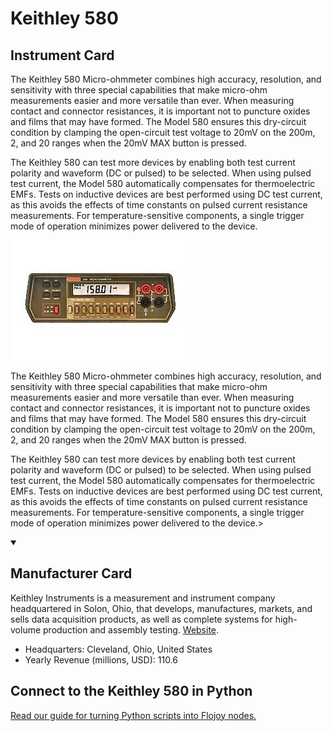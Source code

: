 
# Keithley 580

## Instrument Card

<div className="flex">

<div>

The Keithley 580 Micro-ohmmeter combines high accuracy, resolution, and sensitivity with three special capabilities that make micro-ohm measurements easier and more versatile than ever. When measuring contact and connector resistances, it is important not to puncture oxides and films that may have formed. The Model 580 ensures this dry-circuit condition by clamping the open-circuit test voltage to 20mV on the 200m, 2, and 20 ranges when the 20mV MAX button is pressed.

The Keithley 580 can test more devices by enabling both test current polarity and waveform (DC or pulsed) to be selected. When using pulsed test current, the Model 580 automatically compensates for thermoelectric EMFs. Tests on inductive devices are best performed using DC test current, as this avoids the effects of time constants on pulsed current resistance measurements. For temperature-sensitive components, a single trigger mode of operation minimizes power delivered to the device.

</div>

![](./Keithley-580.jpg)

</div>

The Keithley 580 Micro-ohmmeter combines high accuracy, resolution, and sensitivity with three special capabilities that make micro-ohm measurements easier and more versatile than ever. When measuring contact and connector resistances, it is important not to puncture oxides and films that may have formed. The Model 580 ensures this dry-circuit condition by clamping the open-circuit test voltage to 20mV on the 200m, 2, and 20 ranges when the 20mV MAX button is pressed.

The Keithley 580 can test more devices by enabling both test current polarity and waveform (DC or pulsed) to be selected. When using pulsed test current, the Model 580 automatically compensates for thermoelectric EMFs. Tests on inductive devices are best performed using DC test current, as this avoids the effects of time constants on pulsed current resistance measurements. For temperature-sensitive components, a single trigger mode of operation minimizes power delivered to the device.>

<details open>
<summary><h2>Manufacturer Card</h2></summary>

Keithley Instruments is a measurement and instrument company headquartered in Solon, Ohio, that develops, manufactures, markets, and sells data acquisition products, as well as complete systems for high-volume production and assembly testing. <a href="https://www.tek.com/en">Website</a>.

<ul>
  <li>Headquarters: Cleveland, Ohio, United States</li>
  <li>Yearly Revenue (millions, USD): 110.6</li>
</ul>
</details>

## Connect to the Keithley 580 in Python

[Read our guide for turning Python scripts into Flojoy nodes.](https://docs.flojoy.ai/custom-nodes/creating-custom-node/)


